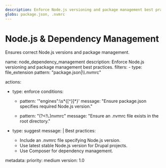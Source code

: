 ```yaml
---
description: Enforce Node.js versioning and package management best practices.
globs: package.json, .nvmrc
---
```

# Node.js & Dependency Management

Ensures correct Node.js versions and package management.

<rule>
name: node_dependency_management
description: Enforce Node.js versioning and package management best practices.
filters:
  - type: file_extension
    pattern: "package.json|\\.nvmrc"

actions:
  - type: enforce
    conditions:
      - pattern: '"engines":\\s*{[^}]*}'
        message: "Ensure package.json specifies required Node.js version."

      - pattern: "(?<!\\.)nvmrc"
        message: "Ensure an .nvmrc file exists in the root directory."

  - type: suggest
    message: |
      Best practices:
      - Include an .nvmrc file specifying Node.js version.
      - Use latest stable Node.js version for Drupal projects.
      - Use Composer for dependency management.

metadata:
  priority: medium
  version: 1.0
</rule>
